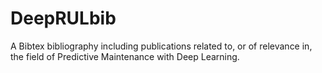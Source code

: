 # DeepRULbib

A Bibtex bibliography including publications related to, or of relevance in, the field of Predictive Maintenance with Deep Learning. 

